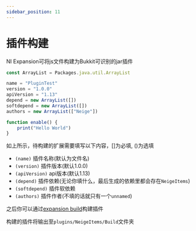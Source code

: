 ```yaml
---
sidebar_position: 11
---
```


# 插件构建

NI Expansion可将js文件构建为Bukkit可识别的jar插件

```js
const ArrayList = Packages.java.util.ArrayList

name = "PluginTest"
version = "1.0.0"
apiVersion = "1.13"
depend = new ArrayList([])
softdepend = new ArrayList([])
authors = new ArrayList(["Neige"])

function enable() {
    print("Hello World")
}
```

如上所示，待构建的扩展需要填写以下内容，[]为必填, ()为选填

* `(name)` 插件名称(默认为文件名)
* `(version)` 插件版本(默认1.0.0)
* `(apiVersion)` api版本(默认1.13)
* `(depend)` 插件依赖(无论你填什么，最后生成的依赖里都会存在`NeigeItems`)
* `(softdepend)` 插件软依赖
* `(authors)` 插件作者(不填的话就只有一个`unnamed`)

之后你可以通过[expansion build](指令/扩展.md#expansion-build)构建插件

构建的插件将输出至`plugins/NeigeItems/Build`文件夹
